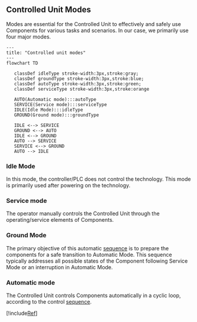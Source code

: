 ## Controlled Unit Modes
Modes are essential for the Controlled Unit to effectively and safely use Components for various tasks and scenarios. In our case, we primarily use four major modes.

```mermaid
---
title: "Controlled unit modes"
---
flowchart TD

   classDef idleType stroke-width:3px,stroke:gray;
   classDef groundType stroke-width:3px,stroke:blue;
   classDef autoType stroke-width:3px,stroke:green;
   classDef serviceType stroke-width:3px,stroke:orange

   AUTO(Automatic mode):::autoType
   SERVICE(Service mode):::serviceType
   IDLE(Idle Mode):::idleType
   GROUND(Ground mode):::groundType
   
   IDLE <--> SERVICE  
   GROUND <--> AUTO
   IDLE <--> GROUND 
   AUTO --> SERVICE
   SERVICE <--> GROUND 
   AUTO --> IDLE
```
### Idle Mode
In this mode, the controller/PLC does not control the technology. This mode is primarily used after powering on the technology.

### Service mode
The operator manually controls the Controlled Unit through the operating/service elements of Components.

### Ground Mode
The primary objective of this automatic [sequence](../../core/docs/AXOSEQUENCER.md) is to prepare the components for a safe transition to Automatic Mode. This sequence typically addresses all possible states of the Component following Service Mode or an interruption in Automatic Mode.

### Automatic mode
The Controlled Unit controls Components automatically in a cyclic loop, according to the control [sequence](../../core/docs/AXOSEQUENCER.md).



[!include[Ref](Navigation.md)]
